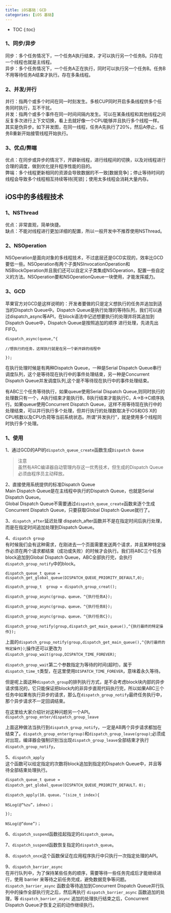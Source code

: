 ```yaml
---
title: iOS基础：GCD
categories: [iOS 基础]
---
```


- TOC
{:toc}

### 1、同步/异步
同步：多个任务情况下，一个任务A执行结束，才可以执行另一个任务B。只存在一个线程也就是主线程。  
异步：多个任务情况下，一个任务A正在执行，同时可以执行另一个任务B。任务B不用等待任务A结束才执行。存在多条线程。

### 2、并发/并行
并行：指两个或多个时间在同一时刻发生。多核CUP同时开启多条线程供多个任务同时执行，互不干扰。  
并发：指两个或多个事件在同一时间间隔内发生。可以在某条线程和其他线程之间反复多次进行上下文切换，看上去就好像一个CPU能够并且执行多个线程一样。其实是伪异步。如下并发图，在同一线程，任务A先执行了20%，然后A停止，任务B重新开始接管线程开始执行。

### 3、优点/弊端
优点：在同步或异步的情况下，开辟新线程，进行线程间的切换，以及对线程进行合理的调度，做到优化提升程序性能的目的。  
弊端：多个线程更新相同的资源会导致数据的不一致[数据竞争]；停止等待时间的线程会导致多个线程相互持续等待[死锁]；使用太多线程会消耗大量内存。

## iOS中的多线程技术
### 1、NSThread  
优点：非常直观，简单快捷。  
缺点：不能对线程进行更加详细的配置，所以一般开发中不推荐使用NSThread。

### 2、NSOperation
NSOperation是面向对象的多线程技术，不过底层还是GCD实现的，效率比GCD要低一些。NSOperation有两个子类NSInvocationOperation和NSBlockOperation并且我们还可以自定义子类集成NSOperation，配置一些自定义的方法。NSOperation要和NSOperationQueue一块使用，才能发挥威力。

### 3、GCD
苹果官方对GCD是这样说明的：开发者要做的只是定义想执行的任务并追加到适当的Dispatch Queue中。Dispatch Queue是执行处理的等待队列，我们可以通过dispatch_async等API，在block语法中记述想要执行的处理并将其追加到Dispatch Queue中，Dispatch Queue是按照追加的顺序 进行处理，先进先出FIFO。

```
dispatch_async(queue,^{

//想执行的任务，这样执行就是在另一个新开辟的线程中

});
```

在执行处理时候是有两种Dispatch Queue，一种是Serial Dispatch Queue串行调度队列，这个是等待现在执行中的事件处理结束，另一种是Concurrent Dispatch Queue并发调度队列,这个是不等待现在执行中的事件处理结束。

有ABC三个任务等待执行，如果queue使用Serial Dispatch Queue,则同时执行的处理数只有一个，A执行结束才能执行B，B执行结束才能执行C，A->B->C顺序执行。如果queue使用Concurrent Dispatch Queue，这样不用等待现在执行中的处理结束，可以并行执行多个处理，但并行执行的处理数取决于iOS和OS X的CPU核数以及CPU负荷等当前系统状态。所谓“并发执行”，就是使用多个线程同时执行多个处理。

### 1、使用
1、通过GCD的API的`dispatch_queue_create`函数生成`Dispatch Queue`
>注意  
>虽然有ARC编译器自动管理内存这一优秀技术，但生成的Dispatch Queue必须由程序员主动释放。

2、直接使用系统提供的标准Dispatch Queue  
Main Dispatch Queue是在主线程中执行的Dispatch Queue，也就是Serial Dispatch Queue。  
Global Dispatch Queue不需要通过`dispatch_queue_create`函数来逐个生成Concurrent Dispatch Queue，只要获取Global Dispatch Queue就行了。

3、`dispatch_after`延迟处理
dispatch_after函数并不是在指定时间后执行处理，而是在指定时间追加处理到Dispatch Queue。  

4、`dispatch group`  
有时候我们会有这种需求，在刚进去一个页面需要发送两个请求，并且某种特定操作必须在两个请求都结束（成功或失败）的时候才会执行。我们将ABC三个任务block追加到Global Dispatch Queue，ABC全部执行完，会执行`dispatch_group_notify`中的block。

```
dispatch_queue_t queue = dispatch_get_global_queue(DISPATCH_QUEUE_PRIORITY_DEFAULT,0);

dispatch_group_t  group = dispatch_group_creat();

dispatch_group_async(group，queue，^{执行任务A});

dispatch_group_async(group，queue，^{执行任务B});

dispatch_group_async(group，queue，^{执行任务C});

dispatch_group_notify(group,dispatch_get_main_queue(),^{执行最终的特定操作});
```

上面的`dispatch_group_notify(group,dispatch_get_main_queue(),^{执行最终的特定操作})`;操作还可以更改为`dispatch_group_wait(group,DISPATCH_TIME_FOREVER)`;

`dispatch_group_wait`第二个参数指定为等待的时间(超时)，属于`dispatch_time_t`类型，在这里使用`DISPATCH_TIME_FOREVER`，意味着永久等待。

但是呢上面这种`dispatch_group`的排列执行方式，是不会考虑block块内部的异步请求情况的，它只能保证把block内的非异步直观代码执行完，所以如果ABC三个任务中如果有执行异步的请求，那么在`dispatch_group_notify`最终任务执行中，那个异步请求不一定回调结束。

在这里给大家介绍针对这种问题另一个API。`dispatch_group_enter/dispatch_group_leave`

上面这种做法当执行到`dispatch_group_notify`，一定是AB两个异步请求都加在结束了。`dispatch_group_enter(group)`和`dispatch_group_leave(group)`;必须成对出现，编译器会强制识别当出现`dispatch_group_leave`全部结束才执行`dispatch_group_notify`，

5、`dispatch_apply`  
这个函数可以给定指定的次数将block追加到指定的Dispatch Queue中，并且等待全部结束处理执行。

```
dispatch_queue_t queue = dispatch_get_global_queue(DISPATCH_QUEUE_PRIORITY_DEFAULT，0);

dispatch_apply(10，queue，^(size_t index){

NSLog(@“%zu”，idnex)；

});

NSLog(@“done”)；
```

6、`dispatch_suspend`函数挂起指定的`dispatch_queue`。

7、`dispatch_suspend`函数恢复指定的`dispatch_queue`。

8、`dispatch_once`这个函数保证在应用程序执行中只执行一次指定处理的API。

9、`dispatch_barrier_async`  
在并行队列中，为了保持某些任务的顺序，需要等待一些任务完成后才能继续进行，使用 barrier 来等待之前任务完成，避免数据竞争等问题。 `dispatch_barrier_async` 函数会等待追加到Concurrent Dispatch Queue并行队列中的操作全部执行完之后，然后再执行 `dispatch_barrier_async` 函数追加的处理，等 `dispatch_barrier_async` 追加的处理执行结束之后，Concurrent Dispatch Queue才恢复之前的动作继续执行。
